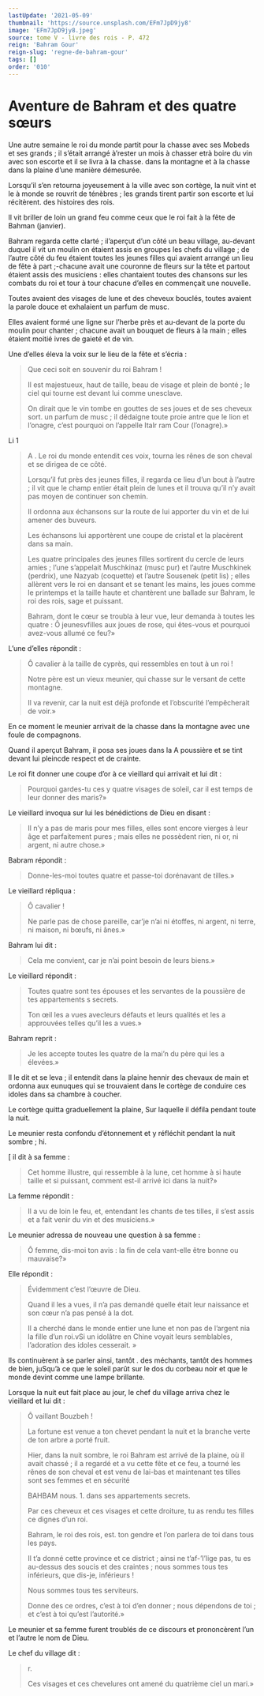 ```yaml
---
lastUpdate: '2021-05-09'
thumbnail: 'https://source.unsplash.com/EFm7JpD9jy8'
image: 'EFm7JpD9jy8.jpeg'
source: tome V - livre des rois - P. 472
reign: 'Bahram Gour'
reign-slug: 'regne-de-bahram-gour'
tags: []
order: '010'
---
```


# Aventure de Bahram et des quatre sœurs

Une autre semaine le roi du monde partit pour la chasse avec ses Mobeds et ses grands ; il s’était arrangé à’rester un mois à chasser etrà boire du vin avec son escorte et il se livra à la chasse. dans la montagne et à la chasse dans la plaine d’une manière démesurée.

Lorsqu’il s’en retourna joyeusement à la ville avec son cortège, la nuit vint et le à monde se rouvrit de ténèbres ; les grands tirent partir son escorte et lui récitèrent. des histoires des rois.

Il vit briller de loin un grand feu comme ceux que le roi fait à la fête de Bahman (janvier).

Bahram regarda cette clarté ; il’aperçut d’un côté un beau village, au-devant duquel il vit un moulin on étaient assis en groupes les chefs du village ; de l’autre côté du feu étaient toutes les jeunes filles qui avaient arrangé un lieu de fête à part ;-chacune avait une couronne de fleurs sur la tête et partout étaient assis des musiciens : elles chantaient toutes des chansons sur les combats du roi et tour à tour chacune d’elles en commençait une nouvelle.

Toutes avaient des visages de lune et des cheveux bouclés, toutes avaient la parole douce et exhalaient un parfum de musc.

Elles avaient formé une ligne sur l’herbe près et au-devant de la porte du moulin pour chanter ; chacune avait un bouquet de fleurs à la main ; elles étaient moitié ivres de gaieté et de vin.

Une d’elles éleva la voix sur le lieu de la fête et s’écria :

> Que ceci soit en souvenir du roi Bahram !
>
> Il est majestueux, haut de taille, beau de visage et plein de bonté ; le ciel qui tourne est devant lui comme unesclave.
>
> On dirait que le vin tombe en gouttes de ses joues et de ses cheveux sort. un parfum de musc ; il dédaigne toute proie antre que le lion et l’onagre, c’est pourquoi on l’appelle Italr ram Cour (l’onagre).»

Li 1
>
> A .
Le roi du monde entendit ces voix, tourna les rênes de son cheval et se dirigea de ce côté.
>
> Lorsqu’il fut près des jeunes filles, il regarda ce lieu d’un bout à l’autre ; il vit que le champ entier était plein de lunes et il trouva qu’il n’y avait pas moyen de continuer son chemin.
>
> Il ordonna aux échansons sur la route de lui apporter du vin et de lui amener des buveurs.
>
> Les échansons lui apportèrent une coupe de cristal et la placèrent dans sa main.
>
> Les quatre principales des jeunes filles sortirent du cercle de leurs amies ; l’une s’appelait Muschkinaz (musc pur) et l’autre Muschkinek (perdrix), une Nazyab (coquette) et l’autre Sousenek (petit lis) ; elles allèrent vers le roi en dansant et se tenant les mains, les joues comme le printemps et la taille haute et chantèrent une ballade sur Bahram, le roi des rois, sage et puissant.
>
> Bahram, dont le cœur se troubla à leur vue, leur demanda à toutes les quatre : Ô jeunesvfilles aux joues de rose, qui êtes-vous et pourquoi avez-vous allumé ce feu?»

L’une d’elles répondit :

> Ô cavalier à la taille de cyprès, qui ressembles en tout à un roi !
>
> Notre père est un vieux meunier, qui chasse sur le versant de cette montagne.
>
> Il va revenir, car la nuit est déjà profonde et l’obscurité l’empêcherait de voir.»

En ce moment le meunier arrivait de la chasse dans la montagne avec une foule de compagnons.

Quand il aperçut Bahram, il posa ses joues dans la A poussière et se tint devant lui pleincde respect et de crainte.

Le roi fit donner une coupe d’or à ce vieillard qui arrivait et lui dit :

> Pourquoi gardes-tu ces y quatre visages de soleil, car il est temps de leur donner des maris?»

Le vieillard invoqua sur lui les bénédictions de Dieu en disant :

> Il n’y a pas de maris pour mes filles, elles sont encore vierges à leur âge et parfaitement pures ; mais elles ne possèdent rien, ni or, ni argent, ni autre chose.»

Babram répondit :

> Donne-les-moi toutes quatre et passe-toi dorénavant de tilles.»

Le vieillard répliqua :

> Ô cavalier !
>
> Ne parle pas de chose pareille, car’je n’ai ni étoffes, ni argent, ni terre, ni maison, ni bœufs, ni ânes.»

Bahram lui dit :

> Cela me convient, car je n’ai point besoin de leurs biens.»

Le vieillard répondit :

> Toutes quatre sont tes épouses et les servantes de la poussière de tes appartements s secrets.
>
> Ton œil les a vues avecleurs défauts et leurs qualités et les a approuvées telles qu’il les a vues.»

Bahram reprit :

> Je les accepte toutes les quatre de la mai’n du père qui les a élevées.»

Il le dit et se leva ; il entendit dans la plaine hennir des chevaux de main et ordonna aux eunuques qui se trouvaient dans le cortège de conduire ces idoles dans sa chambre à coucher.

Le cortège quitta graduellement la plaine, Sur laquelle il défila pendant toute la nuit.

Le meunier resta confondu d’étonnement et y réfléchit pendant la nuit sombre ; hi.

[
il dit à sa femme :

> Cet homme illustre, qui ressemble à la lune, cet homme à si haute taille et si puissant, comment est-il arrivé ici dans la nuit?»

La femme répondit :

> Il a vu de loin le feu, et, entendant les chants de tes tilles, il s’est assis et a fait venir du vin et des musiciens.»

Le meunier adressa de nouveau une question à sa femme :

> Ô femme, dis-moi ton avis : la fin de cela vant-elle être bonne ou mauvaise?»

Elle répondit :

> Évidemment c’est l’œuvre de Dieu.
>
> Quand il les a vues, il n’a pas demandé quelle était leur naissance et son cœur n’a pas pensé à la dot.
>
> Il a cherché dans le monde entier une lune et non pas de l’argent nia la fille d’un roi.vSi un idolâtre en Chine voyait leurs semblables, l’adoration des idoles cesserait. »

Ils continuèrent à se parler ainsi, tantôt . des méchants, tantôt des hommes de bien, juSqu’à ce que le soleil parût sur le dos du corbeau noir et que le monde devint comme une lampe brillante.

Lorsque la nuit eut fait place au jour, le chef du village arriva chez le vieillard et lui dit :

> Ô vaillant Bouzbeh !
>
> La fortune est venue a ton chevet pendant la nuit et la branche verte de ton arbre a porté fruit.
>
> Hier, dans la nuit sombre, le roi Bahram est arrivé de la plaine, où il avait chassé ; il a regardé et a vu cette fête et ce feu, a tourné les rênes de son cheval et est venu de lai-bas et maintenant tes tilles sont ses femmes et en sécurité
>
> BAHBAM nous. 1. dans ses appartements secrets.
>
> Par ces cheveux et ces visages et cette droiture, tu as rendu tes filles ce dignes d’un roi.
>
> Bahram, le roi des rois, est. ton gendre et l’on parlera de toi dans tous les pays.
>
> Il t’a donné cette province et ce district ; ainsi ne t’af-’I’lige pas, tu es au-dessus des soucis et des craintes ; nous sommes tous tes inférieurs, que dis-je, inférieurs !
>
> Nous sommes tous tes serviteurs.
>
> Donne des ce ordres, c’est à toi d’en donner ; nous dépendons de toi ; et c’est à toi qu’est l’autorité.»

Le meunier et sa femme furent troublés de ce discours et prononcèrent l’un et l’autre le nom de Dieu.

Le chef du village dit :

> r.
>
> Ces visages et ces chevelures ont amené du quatrième ciel un mari.»
